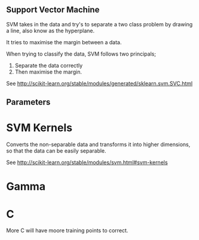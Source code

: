 Support Vector Machine
----------------------

SVM takes in the data and try's to separate a two class problem by drawing a line, also know as the hyperplane.

It tries to maximise the margin between a data.

When trying to classify the data, SVM follows two principals;

1. Separate the data correctly
2. Then maximise the margin.

See http://scikit-learn.org/stable/modules/generated/sklearn.svm.SVC.html

Parameters
----------

SVM Kernels
===========

Converts the non-separable data and transforms it into higher dimensions, so that the data can be easily separable.

See http://scikit-learn.org/stable/modules/svm.html#svm-kernels

Gamma
=====



C
===

More C will have moore training points to correct.